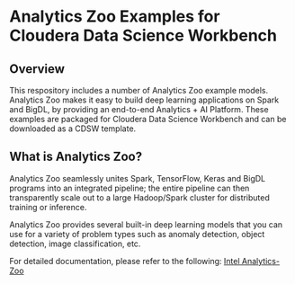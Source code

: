 # Analytics Zoo Examples for Cloudera Data Science Workbench

## Overview
This respository includes a number of Analytics Zoo example models. Analytics Zoo makes it easy to build deep learning applications on Spark and BigDL, by providing an end-to-end Analytics + AI Platform. These examples are packaged for Cloudera Data Science Workbench and can be downloaded as a CDSW template.

## What is Analytics Zoo?
Analytics Zoo seamlessly unites Spark, TensorFlow, Keras and BigDL programs into an integrated pipeline; the entire pipeline can then transparently scale out to a large Hadoop/Spark cluster for distributed training or inference.

Analytics Zoo provides several built-in deep learning models that you can use for a variety of problem types such as anomaly detection, object detection, image classification, etc.

For detailed documentation, please refer to the following: [Intel Analytics-Zoo](https://analytics-zoo.github.io/0.2.0/#)
